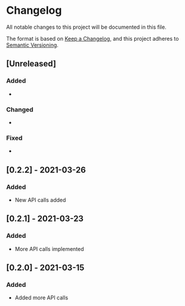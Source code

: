 # Changelog

All notable changes to this project will be documented in this file.

The format is based on [Keep a Changelog](https://keepachangelog.com/en/1.0.0/),
and this project adheres to [Semantic Versioning](https://semver.org/spec/v2.0.0.html).

## [Unreleased]

### Added

*

### Changed

*

### Fixed

*

## [0.2.2] - 2021-03-26

### Added

* New API calls added

## [0.2.1] - 2021-03-23

### Added

* More API calls implemented

## [0.2.0] - 2021-03-15

### Added

* Added more API calls

